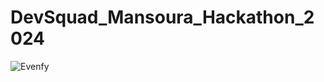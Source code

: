 # DevSquad_Mansoura_Hackathon_2024
![Evenfy](https://github.com/user-attachments/assets/3650af84-987f-4753-8dd9-2e224dd8299d)
